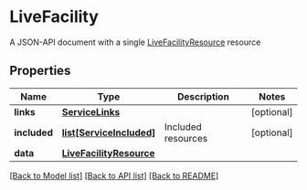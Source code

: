 # LiveFacility

A JSON-API document with a single [LiveFacilityResource](#livefacilityresource) resource
## Properties
Name | Type | Description | Notes
------------ | ------------- | ------------- | -------------
**links** | [**ServiceLinks**](ServiceLinks.md) |  | [optional] 
**included** | [**list[ServiceIncluded]**](ServiceIncluded.md) | Included resources | [optional] 
**data** | [**LiveFacilityResource**](LiveFacilityResource.md) |  | 

[[Back to Model list]](../README.md#documentation-for-models) [[Back to API list]](../README.md#documentation-for-api-endpoints) [[Back to README]](../README.md)


